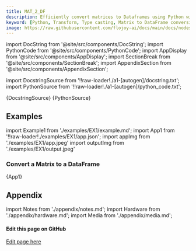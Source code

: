 ```yaml
---
title: MAT_2_DF
description: Efficiently convert matrices to Dataframes using Python with Flojoy's MAT_2_DF type casting transformer node.
keyword: [Python, Transform, Type casting, Matrix to DataFrame conversion, Python type casting transformer, Data conversion with MAT_2_DF, Python data manipulation, Streamline data processing, Data transformation techniques, DataFrame creation from matrix, Python data analysis, Accurate data insights, Data manipulation using MAT_2_DF]
image: https://raw.githubusercontent.com/flojoy-ai/docs/main/docs/nodes/TRANSFORMERS/TYPE_CASTING/MAT_2_DF/examples/EX1/output.jpeg
---
```


[//]: # (Custom component imports)

import DocString from '@site/src/components/DocString';
import PythonCode from '@site/src/components/PythonCode';
import AppDisplay from '@site/src/components/AppDisplay';
import SectionBreak from '@site/src/components/SectionBreak';
import AppendixSection from '@site/src/components/AppendixSection';

[//]: # (Docstring)

import DocstringSource from '!!raw-loader!./a1-[autogen]/docstring.txt';
import PythonSource from '!!raw-loader!./a1-[autogen]/python_code.txt';

<DocString>{DocstringSource}</DocString>
<PythonCode GLink='TRANSFORMERS/TYPE_CASTING/MAT_2_DF/MAT_2_DF.py'>{PythonSource}</PythonCode>

<SectionBreak />

[//]: # (Examples)

## Examples

import Example1 from './examples/EX1/example.md';
import App1 from '!!raw-loader!./examples/EX1/app.json';
import appImg from './examples/EX1/app.jpeg'
import outputImg from './examples/EX1/output.jpeg'

### Convert a Matrix to a DataFrame

<AppDisplay 
    nodeLabel='MAT_2_DF'
    appImg={appImg}
    outputImg={outputImg}
    >
    {App1}
</AppDisplay>

<Example1 />

<SectionBreak />

[//]: # (Appendix)

## Appendix

import Notes from './appendix/notes.md';
import Hardware from './appendix/hardware.md';
import Media from './appendix/media.md';

<AppendixSection index={0} folderPath='nodes/TRANSFORMERS/TYPE_CASTING/MAT_2_DF/appendix/'><Notes /></AppendixSection>
<AppendixSection index={1} folderPath='nodes/TRANSFORMERS/TYPE_CASTING/MAT_2_DF/appendix/'><Hardware /></AppendixSection>
<AppendixSection index={2} folderPath='nodes/TRANSFORMERS/TYPE_CASTING/MAT_2_DF/appendix/'><Media /></AppendixSection>

<SectionBreak />

[//]: # (Edit page on GitHub)

#### Edit this page on GitHub

[Edit page here](https://github.com/flojoy-ai/docs/tree/main/docs/nodes/TRANSFORMERS/TYPE_CASTING/MAT_2_DF)

